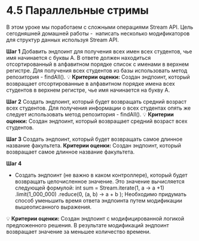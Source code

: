 # 4.5 Параллельные стримы
В этом уроке мы поработаем с сложными операциями Stream API. Цель сегодняшней домашней работы -  написать несколько модификаторов для структур данных используя Stream API.

**Шаг 1**
Добавить эндпоинт для получения всех имен всех студентов, чье имя начинается с буквы А. 
В ответе должен находиться отсортированный в алфавитном порядке список с именами в верхнем регистре. 
Для получения всех студентов из базы использовать метод репозитория - findAll().
💡 **Критерии оценки:** 
Создан эндпоинт, который возвращает отсортированные в алфавитном порядке имена всех студентов в верхнем регистре, чье имя начинается на букву А.

**Шаг 2**
Создать эндпоинт, который будет возвращать средний возраст всех студентов. Для получения информации о всех студентах опять же следует использовать метод репозитория - findAll().
💡 **Критерии оценки:** 
Создан эндпоинт, который возвращает средний возраст всех студентов.

**Шаг 3**
Создать эндпоинт, который будет возвращать самое длинное название факультета.
  **Критерии оценки:** 
Создан эндпоинт, который возвращает самое длинное название факультета.

**Шаг 4**
- Создать эндпоинт (не важно в каком контроллере), который будет возвращать целочисленное значение. 
Это значение вычисляется следующей формулой:
int sum = Stream.iterate(1, a -> a +1) .limit(1_000_000) .reduce(0, (a, b) -> a + b );
Необходимо придумать способ уменьшить время ответа эндпоинта путем модификации вышеописанного выражения.

💡 **Критерии оценки:** 
Создан эндпоинт с модифицированной логикой предложенного решения. 
В результате модификаций эндпоинт возвращает значение за меньшее количество времени.
